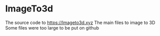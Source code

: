 # ImageTo3d
The source code to https://Imageto3d.xyz
The main files to image to 3D
Some files were too large to be put on github
